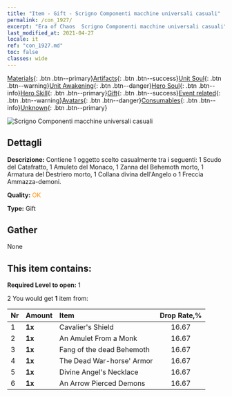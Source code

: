 ```yaml
---
title: "Item - Gift - Scrigno Componenti macchine universali casuali"
permalink: /con_1927/
excerpt: "Era of Chaos  Scrigno Componenti macchine universali casuali"
last_modified_at: 2021-04-27
locale: it
ref: "con_1927.md"
toc: false
classes: wide
---
```

 [Materials](/ItemsIT/){: .btn .btn--primary}[Artifacts](/ItemsIT/Artifacts/){: .btn .btn--success}[Unit Soul](/ItemsIT/UnitSoul/){: .btn .btn--warning}[Unit Awakening](/ItemsIT/UnitAwakening/){: .btn .btn--danger}[Hero Soul](/ItemsIT/HeroSoul/){: .btn .btn--info}[Hero Skill](/ItemsIT/HeroSkill/){: .btn .btn--primary}[Gift](/ItemsIT/Gift/){: .btn .btn--success}[Event related](/ItemsIT/Events/){: .btn .btn--warning}[Avatars](/ItemsIT/Avatars/){: .btn .btn--danger}[Consumables](/ItemsIT/Consumables/){: .btn .btn--info}[Unknown](/ItemsIT/Unknown/){: .btn .btn--primary}

 ![Scrigno Componenti macchine universali casuali](/images/t/i_907550.png)

## Dettagli
 **Descrizione:** Contiene 1 oggetto scelto casualmente tra i seguenti: 1 Scudo del Catafratto, 1 Amuleto del Monaco, 1 Zanna del Behemoth morto, 1 Armatura del Destriero morto, 1 Collana divina dell'Angelo o 1 Freccia Ammazza-demoni.

 **Quality:** <span style="color: #FF8C00">OK</span>

 **Type:** Gift

## Gather

  None

## This item contains:

 **Required Level to open:** 1

 2 You would get **1** item  from:

  | Nr | Amount |     Item    | Drop Rate,% |
  |:---|:-------|:------------|:---------:|
  | 1 |  **1x** | Cavalier's Shield | 16.67 | 
  | 2 |  **1x** | An Amulet From a Monk | 16.67 | 
  | 3 |  **1x** | Fang of the dead Behemoth | 16.67 | 
  | 4 |  **1x** | The Dead War-horse' Armor | 16.67 | 
  | 5 |  **1x** | Divine Angel's Necklace | 16.67 | 
  | 6 |  **1x** | An Arrow Pierced Demons | 16.67 | 
